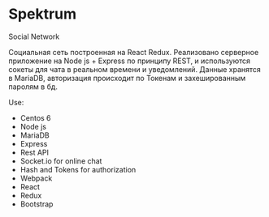 # Spektrum

Social Network

Социальная сеть построенная на React Redux. 
Реализовано серверное приложение на Node js + Express по принципу REST, и используются сокеты для чата в реальном времени и уведомлений.
Данные хранятся в MariaDB, авторизация происходит по Токенам и захешированным паролям в бд.


Use: 
<ul>
	<li>Centos 6</li>
	<li>Node js</li>
	<li>MariaDB</li>
	<li>Express</li>
	<li>Rest API</li>
	<li>Socket.io for online chat</li>
	<li>Hash and Tokens for authorization</li>
	<li>Webpack</li>
	<li>React</li>
	<li>Redux</li>
	<li>Bootstrap</li>
</ul>

